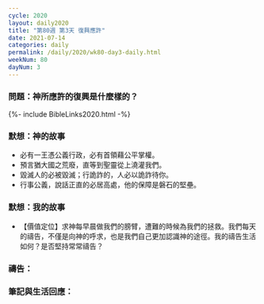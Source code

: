 ```yaml
---
cycle: 2020
layout: daily2020
title: "第80週 第3天 復興應許"
date: 2021-07-14
categories: daily
permalink: /daily/2020/wk80-day3-daily.html
weekNum: 80
dayNum: 3
---
```


### 問題：神所應許的復興是什麼樣的？
 
{%- include BibleLinks2020.html -%}

### 默想：神的故事
+ 必有一王憑公義行政，必有首領藉公平掌權。
+ 預言猶大國之荒廢，直等到聖靈從上澆灌我們。
+ 毀滅人的必被毀滅；行詭詐的，人必以詭詐待你。
+ 行事公義，說話正直的必居高處，他的保障是磐石的堅壘。

### 默想：我的故事
+ 【價值定位】求神每早晨做我們的膀臂，遭難的時候為我們的拯救。我們每天的禱告，不僅是向神的呼求，也是我們自己更加認識神的途徑。我的禱告生活如何？是否堅持常常禱告？

### 禱告：

### 筆記與生活回應：
